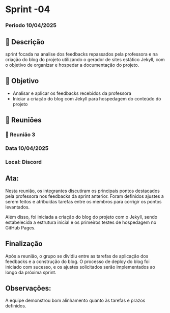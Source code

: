 # Sprint -04 

### Periodo 10/04/2025

## 📄 Descrição 

sprint focada na analise dos feedbacks repassados pela professora e na criação do blog do projeto utilizando o gerador de sites estático Jekyll, com o objetivo de organizar e hospedar a documentação do projeto. 

## 🎯 Objetivo 

* Analisar e aplicar os feedbacks recebidos da professora
* Iniciar a criação do blog com Jekyll para hospedagem do conteúdo do projeto

## 🧩 Reuniões

### 📅 Reunião 3 
### Data 10/04/2025
### Local: Discord 

## Ata:

Nesta reunião, os integrantes discutiram os principais pontos destacados pela professora nos feedbacks da sprint anterior. Foram definidos ajustes a serem feitos e atribuídas tarefas entre os membros para corrigir os pontos levantados.

Além disso, foi iniciada a criação do blog do projeto com o Jekyll, sendo estabelecida a estrutura inicial e os primeiros testes de hospedagem no GitHub Pages.

## Finalização

Após a reunião, o grupo se dividiu entre as tarefas de aplicação dos feedbacks e a construção do blog. O processo de deploy do blog foi iniciado com sucesso, e os ajustes solicitados serão implementados ao longo da próxima sprint.


## Observações:

A equipe demonstrou bom alinhamento quanto às tarefas e prazos definidos.


